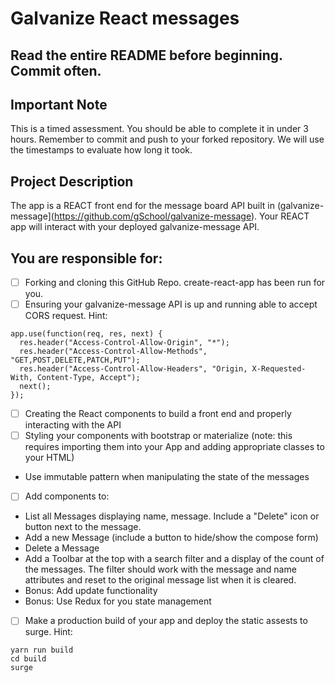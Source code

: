 # Galvanize React messages

## Read the entire README before beginning. Commit often.

## Important Note

This is a timed assessment.  You should be able to complete it in under 3 hours.  Remember to commit and push to your forked repository.  We will use the timestamps to evaluate how long it took.

## Project Description

The app is a REACT front end for the message board API built in (galvanize-message](https://github.com/gSchool/galvanize-message).  Your REACT app will interact with your deployed galvanize-message API.

## You are responsible for:

- [ ] Forking and cloning this GitHub Repo.  create-react-app has been run for you.
- [ ] Ensuring your galvanize-message API is up and running able to accept CORS request. 
Hint:
```
app.use(function(req, res, next) {
  res.header("Access-Control-Allow-Origin", "*");
  res.header("Access-Control-Allow-Methods", "GET,POST,DELETE,PATCH,PUT");
  res.header("Access-Control-Allow-Headers", "Origin, X-Requested-With, Content-Type, Accept");
  next();
});
```

- [ ] Creating the React components to build a front end and properly interacting with the API
- [ ] Styling your components with bootstrap or materialize (note: this requires importing them into your App and adding appropriate classes to your HTML)
- Use immutable pattern when manipulating the state of the messages
- [ ] Add components to:
+ List all Messages displaying name, message.  Include a "Delete" icon or button next to the message.
+ Add a new Message (include a button to hide/show the compose form)
+ Delete a Message
+ Add a Toolbar at the top with a search filter and a display of the count of the messages.  The filter should work with the message and name attributes and reset to the original message list when it is cleared. 
+ Bonus: Add update functionality
+ Bonus: Use Redux for you state management
- [ ] Make a production build of your app and deploy the static assests to surge. 
Hint:
```
yarn run build
cd build
surge
```
